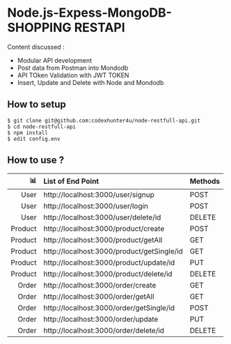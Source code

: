 # Node.js-Expess-MongoDB-SHOPPING RESTAPI

Content discussed : 
 - Modular API development 
 - Post data from Postman into Mondodb
 - API TOken Validation with JWT TOKEN
 - Insert, Update and Delete with Node and Mondodb

## How to setup

```
$ git clone git@github.com:codexhunter4u/node-restfull-api.git
$ cd node-restfull-api
$ npm install
$ edit config.env
```

 ## How to use ?


| :bar_chart:      |  List of End Point                          | Methods   |
|-----------------:|:--------------------------------------------|:------    |
| User             |  http://localhost:3000/user/signup          | POST      |
| User             |  http://localhost:3000/user/login           | POST      |
| User             |  http://localhost:3000/user/delete/id       | DELETE    |
| Product          |  http://localhost:3000/product/create       | POST      |
| Product          |  http://localhost:3000/product/getAll       | GET       |
| Product          |  http://localhost:3000/product/getSingle/id | GET       |
| Product          |  http://localhost:3000/product/update/id    | PUT       |
| Product          |  http://localhost:3000/product/delete/id    | DELETE    |
| Order            |  http://localhost:3000/order/create         | GET       |
| Order            |  http://localhost:3000/order/getAll         | GET       |
| Order            |  http://localhost:3000/order/getSingle/id   | POST      |
| Order            |  http://localhost:3000/order/update         | PUT       |
| Order            |  http://localhost:3000/order/delete/id      | DELETE    |
